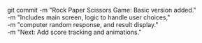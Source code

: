 git commit -m "Rock Paper Scissors Game: Basic version added." \
-m "Includes main screen, logic to handle user choices," \
-m "computer random response, and result display." \
-m "Next: Add score tracking and animations."
